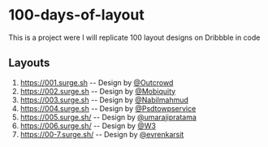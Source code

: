 # 100-days-of-layout

This is a project were I will replicate 100 layout designs on Dribbble in code

## Layouts

1. https://001.surge.sh -- Design by [@Outcrowd](https://dribbble.com/shots/6821527-Landing-page-Bubbble)
2. https://002.surge.sh -- Design by [@Mobiquity](https://dribbble.com/shots/6828777-Banking-Login)
3. https://003.surge.sh -- Design by [@Nabilmahmud](https://dribbble.com/shots/6836081-Creative-agency-landing-page)
4. https://004.surge.sh -- Design by [@Psdtowpservice](https://dribbble.com/shots/6839702-Minimal-Workspace-UI-Explore)
5. https://005.surge.sh/ -- Design by [@umarajipratama](https://dribbble.com/shots/6849239-Online-Course-Dashboard-Card-View-Data)
6. https://006.surge.sh/ -- Design by [@W3](https://dribbble.com/shots/6850634-Amara-A-Theme-for-entrepreneurs/)
7. https://00-7.surge.sh/ -- Design by [@evrenkarsit](https://dribbble.com/shots/6857332-Ad-Management-Header-Concept-Yellow-Mind)
